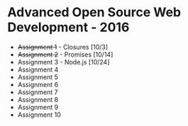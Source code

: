 # Advanced Open Source Web Development - 2016
- ~~Assignment 1~~ - Closures [10/3]
- ~~Assignment 2~~ - Promises [10/14]
- Assignment 3     - Node.js  [10/24]
- Assignment 4
- Assignment 5
- Assignment 6
- Assignment 7
- Assignment 8
- Assignment 9
- Assignment 10
